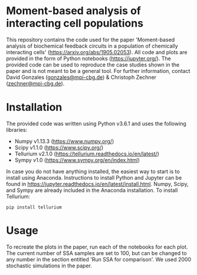 # Moment-based analysis of interacting cell populations
This repository contains the code used for the paper 'Moment-based analysis of biochemical feedback circuits in a population of chemically interacting cells' (https://arxiv.org/abs/1905.02053). All code and plots are provided in the form of Python notebooks (https://jupyter.org/). The provided code can be used to reproduce the case studies shown in the paper and is not meant to be a general tool. For further information, contact David Gonzales (gonzales@mpi-cbg.de) & Christoph Zechner (zechner@mpi-cbg.de).

# Installation
The provided code was written using Python v3.6.1 and uses the following libraries:
- Numpy v1.13.3 (https://www.numpy.org/)
- Scipy v1.1.0 (https://www.scipy.org/)
- Tellurium v2.1.0 (https://tellurium.readthedocs.io/en/latest/)
- Sympy v1.0 (https://www.sympy.org/en/index.html)

In case you do not have anything installed, the easiest way to start is to install using Anaconda. Instructions to install Python and Jupyter can be found in https://jupyter.readthedocs.io/en/latest/install.html. Numpy, Scipy, and Sympy are already included in the Anaconda installation. To install Tellurium:
```
pip install tellurium
```

# Usage
To recreate the plots in the paper, run each of the notebooks for each plot. The current number of SSA samples are set to 100, but can be changed to any number in the section entitled 'Run SSA for comparison'. We used 2000 stochastic simulations in the paper.
